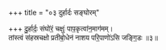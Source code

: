 +++
title = "०३ दुर्हार्दः सङ्घोरम्"

+++
दु॒र्हार्दः॒ संघो॑रं॒ चक्षुः॑ पाप॒कृत्वा॑न॒माग॑मम्।  
तांस्त्वं स॑हस्रचक्षो प्रतीबो॒धेन॑ नाशय परि॒पाणो॑ऽसि जङ्गि॒डः ॥३॥  